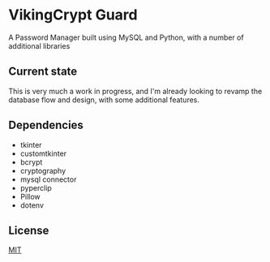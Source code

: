 # VikingCrypt Guard

A Password Manager built using MySQL and Python, with a number of additional libraries

## Current state

This is very much a work in progress, and I'm already looking to revamp the database flow and design, with some additional features.

## Dependencies

- tkinter
- customtkinter
- bcrypt
- cryptography
- mysql connector
- pyperclip
- Pillow
- dotenv

## License

[MIT](https://choosealicense.com/licenses/mit/)

